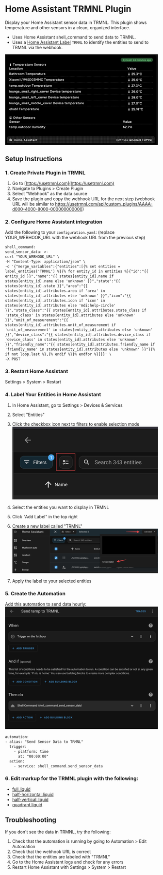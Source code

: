 # Home Assistant TRMNL Plugin

Display your Home Assistant sensor data in TRMNL. This plugin shows temperature and other sensors in a clean, organized interface.

- Uses Home Assistant shell_command to send data to TRMNL.
- Uses a [Home Assistant Label](https://www.home-assistant.io/docs/organizing/labels/) `TRMNL` to identify the entities to send to TRMNL via the webhook.

![Preview - Full](./previews/full.png)

## Setup Instructions

### 1. Create Private Plugin in TRMNL

1. Go to [https://usetrmnl.com](https://usetrmnl.com)
2. Navigate to Plugins > Create Plugin
3. Select "Webhook" as the data source
4. Save the plugin and copy the webhook URL for the next step (webhook URL will be similar to https://usetrmnl.com/api/custom_plugins/AAAA-d000-4000-8000-000000000000)

### 2. Configure Home Assistant integration

Add the following to your `configuration.yaml`: (replace YOUR_WEBHOOK_URL with the webhook URL from the previous step)
```
shell_command:
send_sensor_data: >-
curl "YOUR_WEBHOOK_URL" \
-H "Content-Type: application/json" \
-d '{"merge_variables":{"entities":[{% set entities = label_entities('TRMNL') %}{% for entity_id in entities %}{"id":"{{ entity_id }}","name":"{{ states[entity_id].name if states[entity_id].name else 'unknown' }}","state":"{{ states[entity_id].state }}","area":"{{ states[entity_id].attributes.area if 'area' in states[entity_id].attributes else 'unknown' }}","icon":"{{ states[entity_id].attributes.icon if 'icon' in states[entity_id].attributes else 'mdi:help-circle' }}","state_class":"{{ states[entity_id].attributes.state_class if 'state_class' in states[entity_id].attributes else 'unknown' }}","unit_of_measurement":"{{ states[entity_id].attributes.unit_of_measurement if 'unit_of_measurement' in states[entity_id].attributes else 'unknown' }}","device_class":"{{ states[entity_id].attributes.device_class if 'device_class' in states[entity_id].attributes else 'unknown' }}","friendly_name":"{{ states[entity_id].attributes.friendly_name if 'friendly_name' in states[entity_id].attributes else 'unknown' }}"}{% if not loop.last %},{% endif %}{% endfor %}]}}' \
-X POST
```

### 3. Restart Home Assistant
Settings > System > Restart 

### 4. Label Your Entities in Home Assistant

1. In Home Assistant, go to Settings > Devices & Services
2. Select "Entities"
3. Click the checkbox icon next to filters to enable selection mode
![checkbox mode](./images/checkboxes-mode.png)

4. Select the entities you want to display in TRMNL
5. Click "Add Label" in the top right
6. Create a new label called "TRMNL"
![create label](./images/add-label.png)

7. Apply the label to your selected entities

### 5. Create the Automation

Add this automation to send data hourly:
![create automation](./images/automation.png)


```
automation:
- alias: "Send Sensor Data to TRMNL"
  trigger:
    - platform: time
      at: "00:00:00"
  action:
    - service: shell_command.send_sensor_data
```

### 6. Edit markup for the TRMNL plugin with the following:
- [full.liquid](./views/full.liquid)
- [half-horizontal.liquid](./views/half-horizontal.liquid)
- [half-vertical.liquid](./views/half-vertical.liquid)
- [quadrant.liquid](./views/quadrant.liquid)

## Troubleshooting

If you don't see the data in TRMNL, try the following:

1. Check that the automation is running by going to Automation > Edit Automation
2. Check that the webhook URL is correct
3. Check that the entities are labeled with "TRMNL"
4. Go to the Home Assistant logs and check for any errors
5. Restart Home Assistant with Settings > System > Restart 